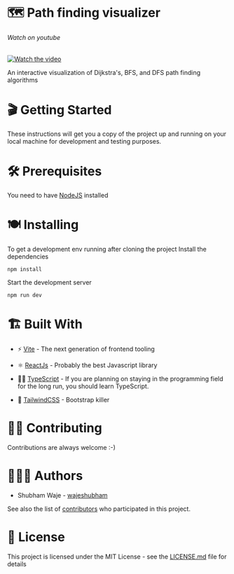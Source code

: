 # 🗺 Path finding visualizer

###### Watch on youtube

[![Watch the video](https://wajeshubham-portfolio.s3.ap-south-1.amazonaws.com/Path+finding+visualizer.png)](https://youtu.be/IL6I25CXQuw)

An interactive visualization of Dijkstra's, BFS, and DFS path finding algorithms

# 🎬 Getting Started

These instructions will get you a copy of the project up and running on your local machine for development and testing purposes.

# 🛠 Prerequisites

You need to have [NodeJS](https://nodejs.org/en/download/) installed

# 🍽 Installing

To get a development env running after cloning the project
Install the dependencies

`npm install`

Start the development server

`npm run dev`

# 🏗 Built With

- ⚡️ [Vite](https://vitejs.dev/) - The next generation of frontend tooling

- ⚛️ [ReactJs](https://reactjs.org/) - Probably the best Javascript library

- 💪🏼 [TypeScript](https://www.typescriptlang.org/) - If you are planning on staying in the programming field for the long run, you should learn TypeScript.

- 💨 [TailwindCSS](https://tailwindcss.com/) - Bootstrap killer

# 🙌🏼 Contributing

Contributions are always welcome :-)

# 👨🏻‍💻 Authors

- Shubham Waje - [wajeshubham](https://github.com/wajeshubham)

See also the list of [contributors](https://github.com/wajeshubham/path-finder/contributors) who participated in this project.

# 🪪 License

This project is licensed under the MIT License - see the [LICENSE.md](https://github.com/wajeshubham/path-finder/blob/main/LICENSE.md) file for details
